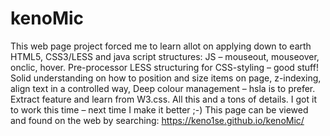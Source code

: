# kenoMic
This web page project forced me to learn allot on applying down to earth HTML5, CSS3/LESS and java script structures: JS – mouseout, mouseover, onclic, hover. Pre-processor LESS structuring for CSS-styling – good stuff! Solid understanding on how to position and size items on page, z-indexing, align text in a controlled way, Deep colour management – hsla is to prefer. Extract feature and learn from W3.css. All this and a tons of details. I got it to work this time – next time I make it better ;-)
This page can be viewed and found on the web by searching: https://keno1se.github.io/kenoMic/
